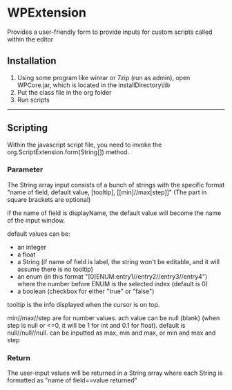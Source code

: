 # WPExtension
Provides a user-friendly form to provide inputs for custom scripts called within the editor

## Installation
1. Using some program like winrar or 7zip (run as admin), open WPCore.jar, which is located in the installDirectory\lib
2. Put the class file in the org folder
3. Run scripts

---

## Scripting
Within the javascript script file, you need to invoke the org.ScriptExtension.form(String[]) method.
### Parameter
The String array input consists of a bunch of strings with the specific format "name of field, default value, [tooltip], [[min]//max[step]]" (The part in square brackets are optional)

if the name of field is displayName, the default value will become the name of the input window.

default values can be:

* an integer
* a float
* a String (if name of field is label, the string won't be editable, and it will assume there is no tooltip)
* an enum (in this format "[0]ENUM:entry1//entry2//entry3//entry4") where the number before ENUM is the selected index (default is 0)
* a boolean (checkbox for either "true" or "false")

tooltip is the info displayed when the cursor is on top.

min//max//step are for number values. ach value can be null (blank) (when step is null or <=0, it will be 1 for int and 0.1 for float). default is null//null//null. can be inputted as max, min and max, or min and max and step

### Return
The user-input values will be returned in a String array where each String is formatted as "name of field==value returned"
